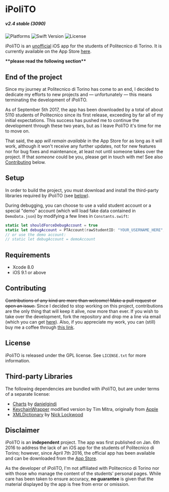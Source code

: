 # iPoliTO
##### v2.4 stable (3090)
![Platforms](https://img.shields.io/badge/platform-iOS-lightgrey.svg) ![Swift Version](https://img.shields.io/badge/swift-3.0-orange.svg) ![License](https://img.shields.io/badge/license-GPL-blue.svg)

iPoliTO is an [unofficial](#disclaimer) iOS app for the students of Politecnico di Torino. It is currently available on the App Store [here](https://itunes.apple.com/app/id1069740093).

**\*\*please read the following section\*\***

## End of the project

Since my journey at Politecnico di Torino has come to an end, I decided to dedicate my efforts to new projects and — unfortunately — this means terminating the development of iPoliTO.

As of September 5th 2017, the app has been downloaded by a total of about 5110 students of Politecnico since its first release, exceeding by far all of my initial expectations. This success has pushed me to continue the development through these two years, but as I leave PoliTO it's time for me to move on.

That said, the app *will remain available* in the App Store for as long as it will work, although it won't receive any further updates, not for new features nor for bug fixes and maintenance, at least not until someone takes over the project. If that *someone* could be you, please get in touch with me! See also [Contributing](#contributing) below.

## Setup

In order to build the project, you must download and install the third-party libraries required by iPoliTO (see [below](#third-party-libraries)).

During debugging, you can choose to use a valid student account or a special "demo" account (which will load fake data contained in `DemoData.json`) by modifying a few lines in `Constants.swift`:
```swift
static let shouldForceDebugAccount = true
static let debugAccount = PTAccount(rawStudentID: "YOUR_USERNAME_HERE", password: "YOUR_PASSWORD_HERE")
// or use the demo account:
// static let debugAccount = demoAccount
``` 

## Requirements

* Xcode 8.0
* iOS 9.1 or above

## Contributing

~~Contributions of any kind are more than welcome! Make a pull request or open an issue.~~ Since I decided to stop working on this project, contributions are the only thing that will keep it alive, now more than ever. If you wish to take over the development, fork the repository and drop me a line via email (which you can get [here](http://www.google.com/recaptcha/mailhide/d?k=01ys_oH8diibdp4NutCjUm1g==&c=XJSuaCQuHkhwF0OCbZ6TTKgozy7Y75ejMC9G2BDXnAg=)). Also, if you appreciate my work, you can (still) buy me a coffee through [this link](https://www.paypal.com/cgi-bin/webscr?cmd=_donations&business=rapisarda%2ecarlo%40gmail%2ecom&lc=IT&item_name=iPoliTO&currency_code=EUR&bn=PP%2dDonationsBF%3abtn_donate_SM%2egif%3aNonHosted).

## License

iPoliTO is released under the GPL license. See `LICENSE.txt` for more information.

## Third-party Libraries

The following dependencies are bundled with iPoliTO, but are under terms of a separate license:
* [Charts](https://github.com/danielgindi/Charts) by [danielgindi](https://github.com/danielgindi)
* [KeychainWrapper](http://www.raywenderlich.com/wp-content/uploads/2014/12/KeychainWrapper.zip) modified version by Tim Mitra, originally from [Apple](https://developer.apple.com/library/ios/samplecode/GenericKeychain/Listings/Classes_KeychainItemWrapper_m.html#//apple_ref/doc/uid/DTS40007797-Classes_KeychainItemWrapper_m-DontLinkElementID_10)
* [XMLDictionary](https://github.com/nicklockwood/XMLDictionary) by [Nick Lockwood](https://github.com/nicklockwood)

## Disclaimer

iPoliTO is an **independent** project. The app was first published on Jan. 6th 2016 to address the lack of an iOS app for the students of Politecnico di Torino; however, since April 7th 2016, the official app has been available and can be downloaded from the [App Store](https://itunes.apple.com/app/id1087287751).

As the developer of iPoliTO, I'm not affiliated with Politecnico di Torino nor with those who manage the content of the students' personal pages. While care has been taken to ensure accuracy, **no guarantee** is given that the material displayed by the app is free from error or omission.
